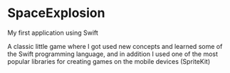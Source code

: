 # SpaceExplosion

My first application using Swift


A classic little game where I got used new concepts and learned some of the Swift programming language, and in addition I used one of the most popular libraries for creating games on the mobile devices (SpriteKit)
